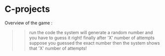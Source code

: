 # C-projects
Overview of the game :

>> run the code
>> the system will generate a random number and you have to guess it right!
>> finally after 'X' number of attempts suppose you guessed the exact number
   then the system shows that 'X' number of attempts!
